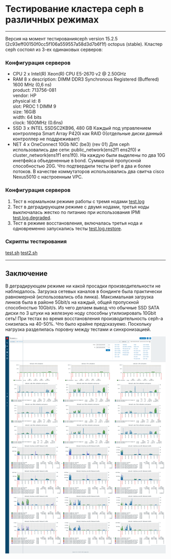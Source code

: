 # Тестирование кластера ceph в различных режимах
___

Версия на момент тестированияceph version 15.2.5 (2c93eff00150f0cc5f106a559557a58d3d7b6f1f) octopus (stable). Кластер ceph состоял из 3-ех одинаковых серверов:

### Конфигурация серверов
* CPU 2 x Intel(R) Xeon(R) CPU E5-2670 v2 @ 2.50GHz
* RAM 8 x description: DIMM DDR3 Synchronous Registered (Buffered) 1600 MHz (0,6 ns)                                                                                                      
             product: 713756-081                                                                                                                                                             
             vendor: HP                                                                                                                                                                      
             physical id: 8                                                                                                                                                                  
             slot: PROC  1 DIMM  9                                                                                                                                                           
             size: 16GiB                                                                                                                                                                     
             width: 64 bits                                                                                                                                                                  
             clock: 1600MHz (0.6ns)
* SSD 3 x INTEL SSDSC2KB96, 480 GB Каждый под управлением контроллера Smart Array P420i как RAID 0(отдельные диски данный контроллер не поддреживает)
* NET 4 x OneConnect 10Gb NIC (be3) (rev 01) Для ceph использовались две сети: public_network(ens2f1 ens2f0) и cluster_network(ens1f1 ens1f0). На каждую были выделены по два 10G инетфейса объедененные в bond. Суммарной пропускной способностью 20G. Что подтвердили тесты iperf в два и более потоков. В качестве коммутаторов использовались два свитча cisco Nexus5010 с настроенным VPC.


### Конфигурация серверов
1. Тест в нормальном режиме работы с тремя нодами [test.log](test.log)
2. Тест в деградирующем режиме с двумя нодами, третья ноды выключалась жестко по питанию при использования IPMI [test.log.degraded](test.log.degraded).
3. Тест в режиме восстановления, включалась третья нода и одновременно запускались тесты [test.log.restore](test.log.restore).

### Скрипты тестирования
[test.sh](test.sh)
[test2.sh](test2.sh)

___
## Заключение
В деградирующем режиме ни какой просадки производительности не наблюдалось. Загрузка сетевых каналов в бондинге была практически равномерной (использовались оба линка). Максимальная загрузка линков была в районе 5Gbit/s на каждый, общей пропускной способностью 10Gbit/s. Из чего делаем вывод что обычные SSD SATA диски по 3 штуки на железную ноду способны утилизировать 10Gbit сеть!  При тестах во время восстановления производительность ceph-а снизилась на 40-50%. Что было крайне предсказуемо. Поскольку нагрузка разделилась поровну между тестами и синхронизацией. 


![alt-текст](screencapture_zabbix_utils_xt_xarid_uz_screens_php_2021_03_30_12.png "Параметры серверов при тестах")